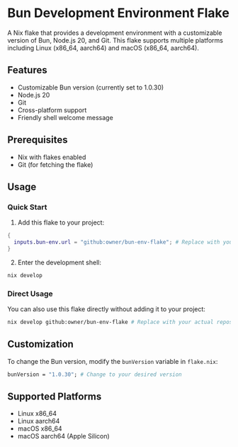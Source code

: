 # Bun Development Environment Flake

A Nix flake that provides a development environment with a customizable version of Bun, Node.js 20, and Git. This flake supports multiple platforms including Linux (x86_64, aarch64) and macOS (x86_64, aarch64).

## Features

- Customizable Bun version (currently set to 1.0.30)
- Node.js 20
- Git
- Cross-platform support
- Friendly shell welcome message

## Prerequisites

- Nix with flakes enabled
- Git (for fetching the flake)

## Usage

### Quick Start

1. Add this flake to your project:

```nix
{
  inputs.bun-env.url = "github:owner/bun-env-flake"; # Replace with your actual repository URL
}
```

2. Enter the development shell:

```bash
nix develop
```

### Direct Usage

You can also use this flake directly without adding it to your project:

```bash
nix develop github:owner/bun-env-flake # Replace with your actual repository URL
```

## Customization

To change the Bun version, modify the `bunVersion` variable in `flake.nix`:

```nix
bunVersion = "1.0.30"; # Change to your desired version
```

## Supported Platforms

- Linux x86_64
- Linux aarch64
- macOS x86_64
- macOS aarch64 (Apple Silicon)
